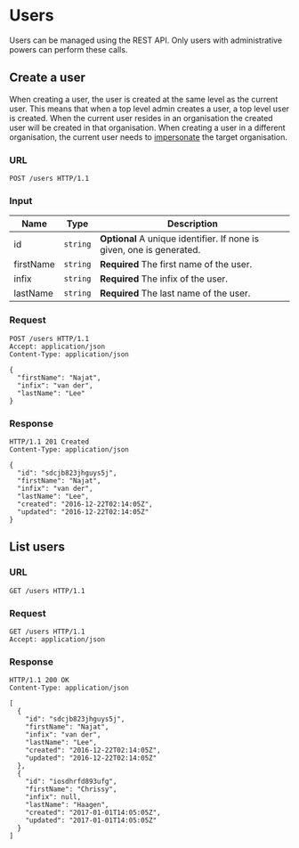 # Users

Users can be managed using the REST API. Only users with administrative
powers can perform these calls.


## Create a user

When creating a user, the user is created at the same level as the current
user. This means that when a top level admin creates a user, a top level user
is created. When the current user resides in an organisation the created user
will be created in that organisation.
When creating a user in a different organisation, the current user needs to
[impersonate](oauth2.md#impersonation) the target organisation.

### URL

```http
POST /users HTTP/1.1
```

### Input

Name         | Type     | Description
-------------|----------|------------
id           | `string` | **Optional** A unique identifier. If none is given, one is generated.
firstName    | `string` | **Required** The first name of the user.
infix        | `string` | **Required** The infix of the user.
lastName     | `string` | **Required** The last name of the user.

### Request

```http
POST /users HTTP/1.1
Accept: application/json
Content-Type: application/json

{
  "firstName": "Najat",
  "infix": "van der",
  "lastName": "Lee"
}
```

### Response

```http
HTTP/1.1 201 Created
Content-Type: application/json

{
  "id": "sdcjb823jhguys5j",
  "firstName": "Najat",
  "infix": "van der",
  "lastName": "Lee",
  "created": "2016-12-22T02:14:05Z",
  "updated": "2016-12-22T02:14:05Z"
}
```


## List users

### URL

```http
GET /users HTTP/1.1
```

### Request

```http
GET /users HTTP/1.1
Accept: application/json
```

### Response

```http
HTTP/1.1 200 OK
Content-Type: application/json

[
  {
    "id": "sdcjb823jhguys5j",
    "firstName": "Najat",
    "infix": "van der",
    "lastName": "Lee",
    "created": "2016-12-22T02:14:05Z",
    "updated": "2016-12-22T02:14:05Z"
  },
  {
    "id": "iosdhrfd893ufg",
    "firstName": "Chrissy",
    "infix": null,
    "lastName": "Haagen",
    "created": "2017-01-01T14:05:05Z",
    "updated": "2017-01-01T14:05:05Z"
  }
]
```
